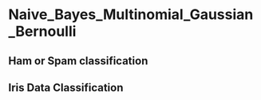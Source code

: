 # Naive_Bayes_Multinomial_Gaussian_Bernoulli
## Ham or Spam classification
## Iris Data Classification
